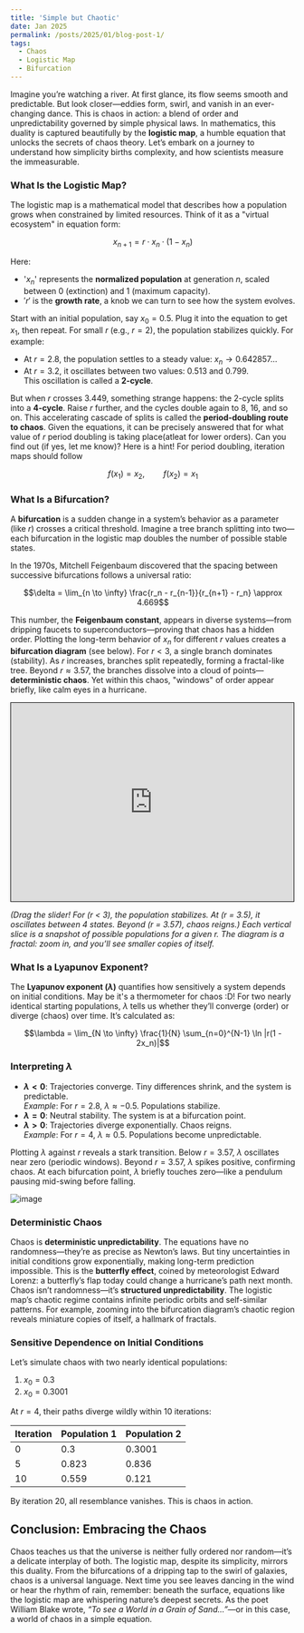 ```yaml
---
title: 'Simple but Chaotic'
date: Jan 2025
permalink: /posts/2025/01/blog-post-1/
tags:
  - Chaos
  - Logistic Map
  - Bifurcation
---
```


Imagine you’re watching a river. At first glance, its flow seems smooth and predictable. But look closer—eddies form, swirl, and vanish in an ever-changing dance. This is chaos in action: a blend of order and unpredictability governed by simple physical laws. In mathematics, this duality is captured beautifully by the **logistic map**, a humble equation that unlocks the secrets of chaos theory. Let’s embark on a journey to understand how simplicity births complexity, and how scientists measure the immeasurable.

### What Is the Logistic Map?
The logistic map is a mathematical model that describes how a population grows when constrained by limited resources. Think of it as a "virtual ecosystem" in equation form:

$$x_{n+1} = r \cdot x_n \cdot (1 - x_n)$$

Here:
- '$x_n$' represents the **normalized population** at generation $n$, scaled between 0 (extinction) and 1 (maximum capacity).
- $'r'$ is the **growth rate**, a knob we can turn to see how the system evolves.

Start with an initial population, say $x_0 = 0.5$. Plug it into the equation to get $x_1$, then repeat. For small $r$ (e.g., $r = 2$), the population stabilizes quickly. For example:
- At $r = 2.8$, the population settles to a steady value: $x_n \to 0.642857\ldots$
- At $r = 3.2$, it oscillates between two values: $0.513$ and $0.799$.  
This oscillation is called a **2-cycle**.

But when $r$ crosses $3.449$, something strange happens: the 2-cycle splits into a **4-cycle**. Raise $r$ further, and the cycles double again to 8, 16, and so on. This accelerating cascade of splits is called the **period-doubling route to chaos**. Given the equations, it can be precisely answered that for what value of $r$ period doubling is taking place(atleat for lower orders). Can you find out (if yes, let me know)? Here is a hint! For period doubling, iteration maps should follow

$$f(x_1)=x_2, \quad\quad f(x_2)=x_1$$

### What Is a Bifurcation?
A **bifurcation** is a sudden change in a system’s behavior as a parameter (like $r$) crosses a critical threshold. Imagine a tree branch splitting into two—each bifurcation in the logistic map doubles the number of possible stable states. 


In the 1970s, Mitchell Feigenbaum discovered that the spacing between successive bifurcations follows a universal ratio:

$$\delta = \lim_{n \to \infty} \frac{r_n - r_{n-1}}{r_{n+1} - r_n} \approx 4.669$$

This number, the **Feigenbaum constant**, appears in diverse systems—from dripping faucets to superconductors—proving that chaos has a hidden order. Plotting the long-term behavior of $x_n$ for different $r$ values creates a **bifurcation diagram** (see below). For $r < 3$, a single branch dominates (stability). As $r$ increases, branches split repeatedly, forming a fractal-like tree. Beyond $r \approx 3.57$, the branches dissolve into a cloud of points—**deterministic chaos**. Yet within this chaos, "windows" of order appear briefly, like calm eyes in a hurricane.

<iframe src="https://imbikrampal.github.io/bikrampal.github.io/simulation.html" width="500" height="350" style="border:1px solid #000;"></iframe>

*(Drag the slider! For \(r < 3\), the population stabilizes. At \(r = 3.5\), it oscillates between 4 states. Beyond \(r = 3.57\), chaos reigns.)*
*Each vertical slice is a snapshot of possible populations for a given $r$. The diagram is a fractal: zoom in, and you’ll see smaller copies of itself.*

### What Is a Lyapunov Exponent?
The **Lyapunov exponent ($\lambda$)** quantifies how sensitively a system depends on initial conditions. May be it's a thermometer for chaos :D! For two nearly identical starting populations, $\lambda$ tells us whether they’ll converge (order) or diverge (chaos) over time. It’s calculated as:

$$\lambda = \lim_{N \to \infty} \frac{1}{N} \sum_{n=0}^{N-1} \ln |r(1 - 2x_n)|$$

### Interpreting $\lambda$
- **$\lambda < 0$**: Trajectories converge. Tiny differences shrink, and the system is predictable.  
  *Example*: For $r = 2.8$, $\lambda \approx -0.5$. Populations stabilize.  
- **$\lambda = 0$**: Neutral stability. The system is at a bifurcation point.  
- **$\lambda > 0$**: Trajectories diverge exponentially. Chaos reigns.  
  *Example*: For $r = 4$, $\lambda \approx 0.5$. Populations become unpredictable.  

Plotting $\lambda$ against $r$ reveals a stark transition. Below $r = 3.57$, $\lambda$ oscillates near zero (periodic windows). Beyond $r = 3.57$, $\lambda$ spikes positive, confirming chaos. At each bifurcation point, $\lambda$ briefly touches zero—like a pendulum pausing mid-swing before falling.

![image](https://github.com/user-attachments/assets/e79737af-7a93-430c-a55e-20e379ef08a9)

### Deterministic Chaos
Chaos is **deterministic unpredictability**. The equations have no randomness—they’re as precise as Newton’s laws. But tiny uncertainties in initial conditions grow exponentially, making long-term prediction impossible. This is the **butterfly effect**, coined by meteorologist Edward Lorenz: a butterfly’s flap today could change a hurricane’s path next month. Chaos isn’t randomness—it’s **structured unpredictability**. The logistic map’s chaotic regime contains infinite periodic orbits and self-similar patterns. For example, zooming into the bifurcation diagram’s chaotic region reveals miniature copies of itself, a hallmark of fractals.

### Sensitive Dependence on Initial Conditions
Let’s simulate chaos with two nearly identical populations:
1. $x_0 = 0.3$  
2. $x_0 = 0.3001$  

At $r = 4$, their paths diverge wildly within 10 iterations:

| Iteration | Population 1 | Population 2 |
|-----------|--------------|--------------|
| 0         | 0.3          | 0.3001       |
| 5         | 0.823        | 0.836        |
| 10        | 0.559        | 0.121        |

By iteration 20, all resemblance vanishes. This is chaos in action.



## Conclusion: Embracing the Chaos

Chaos teaches us that the universe is neither fully ordered nor random—it’s a delicate interplay of both. The logistic map, despite its simplicity, mirrors this duality. From the bifurcations of a dripping tap to the swirl of galaxies, chaos is a universal language. Next time you see leaves dancing in the wind or hear the rhythm of rain, remember: beneath the surface, equations like the logistic map are whispering nature’s deepest secrets. As the poet William Blake wrote, *“To see a World in a Grain of Sand…”*—or in this case, a world of chaos in a simple equation.

